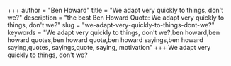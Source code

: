 +++
author = "Ben Howard"
title = "We adapt very quickly to things, don't we?"
description = "the best Ben Howard Quote: We adapt very quickly to things, don't we?"
slug = "we-adapt-very-quickly-to-things-dont-we?"
keywords = "We adapt very quickly to things, don't we?,ben howard,ben howard quotes,ben howard quote,ben howard sayings,ben howard saying,quotes, sayings,quote, saying, motivation"
+++
We adapt very quickly to things, don't we?
